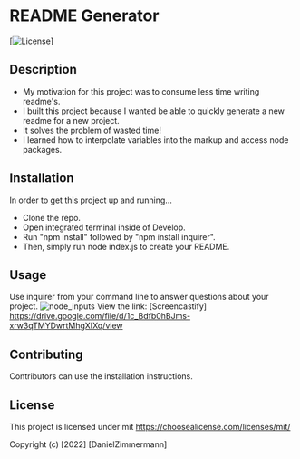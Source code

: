 # README Generator

[![License](https://img.shields.io/badge/license-mit-blue.svg)]

## Description

- My motivation for this project was to consume less time writing readme's.
- I built this project because I wanted be able to quickly generate a new readme for a new project.
- It solves the problem of wasted time!
- I learned how to interpolate variables into the markup and access node packages.

## Installation

In order to get this project up and running...

- Clone the repo.
- Open integrated terminal inside of Develop.
- Run "npm install" followed by "npm install inquirer".
- Then, simply run node index.js to create your README.

## Usage

Use inquirer from your command line to answer questions about your project.
![node_inputs](https://user-images.githubusercontent.com/91150259/152380205-373727e8-2327-4629-952a-81c0398fdd9b.png)
View the link: [Screencastify] https://drive.google.com/file/d/1c_Bdfb0hBJms-xrw3qTMYDwrtMhgXIXq/view

## Contributing

Contributors can use the installation instructions.

## License

This project is licensed under mit
https://choosealicense.com/licenses/mit/

Copyright (c) [2022] [DanielZimmermann]
